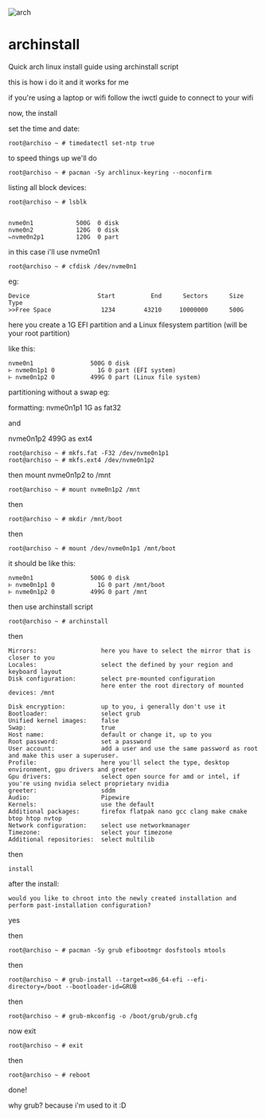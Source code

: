 ![arch](https://upload.wikimedia.org/wikipedia/commons/1/13/Arch_Linux_%22Crystal%22_icon.svg)
# archinstall
Quick arch linux install guide using archinstall script



this is how i do it and it works for me



if you're using a laptop or wifi follow the iwctl guide to connect to your wifi


now, the install

set the time and date:

    root@archiso ~ # timedatectl set-ntp true


to speed things up we'll do

    root@archiso ~ # pacman -Sy archlinux-keyring --noconfirm

listing all block devices:

    root@archiso ~ # lsblk


    nvme0n1            500G  0 disk
    nvme0n2            120G  0 disk
    ⌙nvme0n2p1         120G  0 part


in this case i'll use nvme0n1

    root@archiso ~ # cfdisk /dev/nvme0n1


eg:

    Device                   Start          End      Sectors      Size Type
    >>Free Space              1234        43210     10000000      500G


here you create a 1G EFI partition and a Linux filesystem partition (will be your root partition)

like this:

    nvme0n1                500G 0 disk
    ⊢ nvme0n1p1 0            1G 0 part (EFI system)
    ⊢ nvme0n1p2 0          499G 0 part (Linux file system)

partitioning without a swap eg:

formatting:
nvme0n1p1 1G as fat32

and

nvme0n1p2 499G as ext4

    root@archiso ~ # mkfs.fat -F32 /dev/nvme0n1p1
    root@archiso ~ # mkfs.ext4 /dev/nvme0n1p2


then mount nvme0n1p2 to /mnt

    root@archiso ~ # mount nvme0n1p2 /mnt

then

    root@archiso ~ # mkdir /mnt/boot

then

    root@archiso ~ # mount /dev/nvme0n1p1 /mnt/boot

it should be like this:

    nvme0n1                500G 0 disk
    ⊢ nvme0n1p1 0            1G 0 part /mnt/boot
    ⊢ nvme0n1p2 0          499G 0 part /mnt

then use archinstall script

    root@archiso ~ # archinstall

then 

    Mirrors:                  here you have to select the mirror that is closer to you
    Locales:                  select the defined by your region and keyboard layout
    Disk configuration:       select pre-mounted configuration
                              here enter the root directory of mounted devices: /mnt

    Disk encryption:          up to you, i generally don't use it
    Bootloader:               select grub
    Unified kernel images:    false
    Swap:                     true
    Host name:                default or change it, up to you
    Root password:            set a password
    User account:             add a user and use the same password as root and make this user a superuser.
    Profile:                  here you'll select the type, desktop environment, gpu drivers and greeter
    Gpu drivers:              select open source for amd or intel, if you're using nvidia select proprietary nvidia
    greeter:                  sddm
    Audio:                    Pipewire
    Kernels:                  use the default
    Additional packages:      firefox flatpak nano gcc clang make cmake btop htop nvtop
    Network configuration:    select use networkmanager
    Timezone:                 select your timezone
    Additional repositories:  select multilib

then

    install

after the install:

    would you like to chroot into the newly created installation and perform past-installation configuration?
yes


then

    root@archiso ~ # pacman -Sy grub efibootmgr dosfstools mtools

then

    root@archiso ~ # grub-install --target=x86_64-efi --efi-directory=/boot --bootloader-id=GRUB

then

    root@archiso ~ # grub-mkconfig -o /boot/grub/grub.cfg

now exit

    root@archiso ~ # exit

then

    root@archiso ~ # reboot

done!

why grub? because i'm used to it :D
